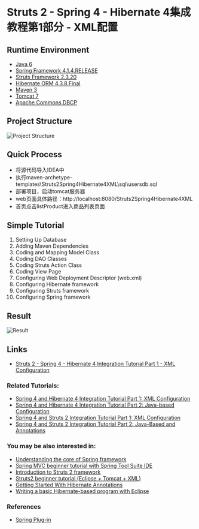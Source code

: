 # Struts 2 - Spring 4 - Hibernate 4集成教程第1部分 - XML配置

## Runtime Environment
- [Java 6](http://www.oracle.com/technetwork/java/javase/downloads/jdk6downloads-1902814.html)
- [Spring Framework 4.1.4.RELEASE](http://projects.spring.io/spring-framework)
- [Struts Framework 2.3.20](http://struts.apache.org)
- [Hibernate ORM 4.3.8.Final](http://hibernate.org/orm)
- [Maven 3](http://maven.apache.org/)
- [Tomcat 7](http://tomcat.apache.org/)
- [Apache Commons DBCP](http://commons.apache.org/proper/commons-dbcp/)

## Project Structure
![Project Structure](http://img.my.csdn.net/uploads/201704/12/1491985608_4120.png)

## Quick Process
* 将源代码导入IDEA中
* 执行maven-archetype-templates\Struts2Spring4Hibernate4XML\sql\usersdb.sql
* 部署项目，启动tomcat服务器
* web页面具体路径：http://localhost:8080/Struts2Spring4Hibernate4XML
* 首页点击listProduct进入商品列表页面

## Simple Tutorial
1. Setting Up Database
2. Adding Maven Dependencies
3. Coding and Mapping Model Class
4. Coding DAO Classes
5. Coding Struts Action Class
6. Coding View Page
7. Configuring Web Deployment Descriptor (web.xml)
8. Configuring Hibernate framework
9. Configuring Struts framework
10. Configuring Spring framework

## Result
![Result](http://www.codejava.net/images/articles/frameworks/struts/struts-spring-hibernate-xml/product_list_page.png)

## Links
- [Struts 2 - Spring 4 - Hibernate 4 Integration Tutorial Part 1 - XML Configuration](http://www.codejava.net/frameworks/struts/struts-2-spring-4-hibernate-4-integration-tutorial-part-1-xml-configuration)

### Related Tutorials:
- [Spring 4 and Hibernate 4 Integration Tutorial Part 1: XML Configuration](http://www.codejava.net/frameworks/spring/spring-4-and-hibernate-4-integration-tutorial-part-1-xml-configuration)
- [Spring 4 and Hibernate 4 Integration Tutorial Part 2: Java-based Configuration](http://www.codejava.net/frameworks/spring/spring-4-and-hibernate-4-integration-tutorial-part-2-java-based-configuration)
- [Spring 4 and Struts 2 Integration Tutorial Part 1: XML Configuration](http://www.codejava.net/frameworks/spring/spring-4-and-struts-2-integration-tutorial-part-1-xml-configuration)
- [Spring 4 and Struts 2 Integration Tutorial Part 2: Java-Based and Annotations](http://www.codejava.net/frameworks/spring/spring-4-and-struts-2-integration-tutorial-part-2-java-based-and-annotations)

### You may be also interested in:
- [Understanding the core of Spring framework](http://www.codejava.net/frameworks/spring/understanding-the-core-of-spring-framework)
- [Spring MVC beginner tutorial with Spring Tool Suite IDE](http://www.codejava.net/frameworks/spring/spring-mvc-beginner-tutorial-with-spring-tool-suite-ide)
- [Introduction to Struts 2 framework](http://www.codejava.net/frameworks/struts/introduction-to-struts-2-framework)
- [Struts2 beginner tutorial (Eclipse + Tomcat + XML)](http://www.codejava.net/frameworks/struts/struts2-beginner-tutorial-eclipse-tomcat-xml)
- [Getting Started With Hibernate Annotations](http://www.codejava.net/frameworks/hibernate/getting-started-with-hibernate-annotations)
- [Writing a basic Hibernate-based program with Eclipse](http://www.codejava.net/frameworks/hibernate/writing-a-basic-hibernate-based-program-with-eclipse)

### References
- [Spring Plug-in](http://struts.apache.org/docs/spring-plugin.html)
